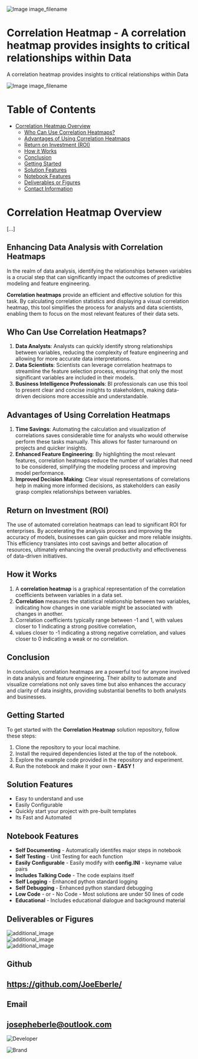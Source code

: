 
![Image image_filename](solution_sign.png)

# Correlation Heatmap - A correlation heatmap provides insights to critical relationships within Data
A correlation heatmap provides insights to critical relationships within Data

![Image image_filename](code.png)


# Table of Contents

- [Correlation Heatmap Overview](#correlation-heatmap-overview)
  - [Who Can Use Correlation Heatmaps?](#who-can-use-correlation-heatmaps)
  - [Advantages of Using Correlation Heatmaps](#advantages-of-using-correlation-heatmaps)
  - [Return on Investment (ROI)](#return-on-investment-roi)
  - [How it Works](#how-it-works)
  - [Conclusion](#conclusion)
  - [Getting Started](#getting-started)
  - [Solution Features](#solution-features)
  - [Notebook Features](#notebook-features)
  - [Deliverables or Figures](#deliverables-or-figures)
  - [Contact Information](#contact-information)

# Correlation Heatmap Overview
[...]


## Enhancing Data Analysis with Correlation Heatmaps
In the realm of data analysis, identifying the relationships between variables is a crucial step that can significantly impact the outcomes of predictive modeling and feature engineering.

**Correlation heatmaps** provide an efficient and effective solution for this task. By calculating correlation statistics and displaying a visual correlation heatmap, this tool simplifies the process for analysts and data scientists, enabling them to focus on the most relevant features of their data sets.

## Who Can Use Correlation Heatmaps?
1. **Data Analysts**: Analysts can quickly identify strong relationships between variables, reducing the complexity of feature engineering and allowing for more accurate data interpretations.
2. **Data Scientists**: Scientists can leverage correlation heatmaps to streamline the feature selection process, ensuring that only the most significant variables are included in their models.
3. **Business Intelligence Professionals**: BI professionals can use this tool to present clear and concise insights to stakeholders, making data-driven decisions more accessible and understandable.

## Advantages of Using Correlation Heatmaps
1. **Time Savings**: Automating the calculation and visualization of correlations saves considerable time for analysts who would otherwise perform these tasks manually. This allows for faster turnaround on projects and quicker insights.
2. **Enhanced Feature Engineering**: By highlighting the most relevant features, correlation heatmaps reduce the number of variables that need to be considered, simplifying the modeling process and improving model performance.
3. **Improved Decision Making**: Clear visual representations of correlations help in making more informed decisions, as stakeholders can easily grasp complex relationships between variables.

## Return on Investment (ROI)
The use of automated correlation heatmaps can lead to significant ROI for enterprises. By accelerating the analysis process and improving the accuracy of models, businesses can gain quicker and more reliable insights. This efficiency translates into cost savings and better allocation of resources, ultimately enhancing the overall productivity and effectiveness of data-driven initiatives.

## How it Works
1. A **correlation heatmap** is a graphical representation of the correlation coefficients between variables in a data set.   
2. **Correlation** measures the statistical relationship between two variables, indicating how changes in one variable might be associated with changes in another.   
3. Correlation coefficients typically range between -1 and 1, with values closer to 1 indicating a strong positive correlation,    
4. values closer to -1 indicating a strong negative correlation, and values closer to 0 indicating a weak or no correlation.   

## Conclusion
In conclusion, correlation heatmaps are a powerful tool for anyone involved in data analysis and feature engineering. Their ability to automate and visualize correlations not only saves time but also enhances the accuracy and clarity of data insights, providing substantial benefits to both analysts and businesses.


## Getting Started
To get started with the **Correlation Heatmap** solution repository, follow these steps:
1. Clone the repository to your local machine.
2. Install the required dependencies listed at the top of the notebook.
3. Explore the example code provided in the repository and experiment.
4. Run the notebook and make it your own - **EASY !**
    
## Solution Features
- Easy to understand and use  
- Easily Configurable 
- Quickly start your project with pre-built templates
- Its Fast and Automated

## Notebook Features
- **Self Documenting** - Automatically identifes major steps in notebook 
- **Self Testing** - Unit Testing for each function
- **Easily Configurable** - Easily modify with **config.INI** - keyname value pairs
- **Includes Talking Code** - The code explains itself 
- **Self Logging** - Enhanced python standard logging   
- **Self Debugging** - Enhanced python standard debugging
- **Low Code** - or - No Code  - Most solutions are under 50 lines of code
- **Educational** - Includes educational dialogue and background material
    
## Deliverables or Figures
 ![additional_image](correlation_heatmap.png)  <br>![additional_image](correlation_heatmap_example.png)  <br>![additional_image](saample.png)  <br>
    

## Github    
## https://github.com/JoeEberle/ 

## Email 
## josepheberle@outlook.com 

    
![Developer](developer.png)

![Brand](brand.png)
    
